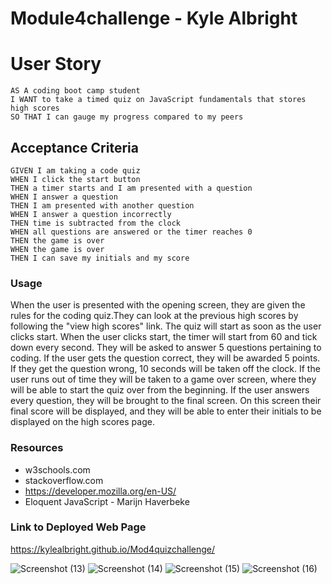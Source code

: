 # Module4challenge - Kyle Albright

# User Story
```
AS A coding boot camp student
I WANT to take a timed quiz on JavaScript fundamentals that stores high scores
SO THAT I can gauge my progress compared to my peers
```

## Acceptance Criteria
```
GIVEN I am taking a code quiz
WHEN I click the start button
THEN a timer starts and I am presented with a question
WHEN I answer a question
THEN I am presented with another question
WHEN I answer a question incorrectly
THEN time is subtracted from the clock
WHEN all questions are answered or the timer reaches 0
THEN the game is over
WHEN the game is over
THEN I can save my initials and my score
```
### Usage
When the user is presented with the opening screen, they are given the rules for the coding quiz.They can look at the previous high scores by following the "view high scores" link. The quiz will start as soon as the user clicks start. When the user clicks start, the timer will start from 60 and tick down every second. They will be asked to answer 5 questions pertaining to coding. If the user gets the question correct, they will be awarded 5 points. If they get the question wrong, 10 seconds will be taken off the clock. If the user runs out of time they will be taken to a game over screen, where they will be able to start the quiz over from the beginning. If the user answers every question, they will be brought to the final screen. On this screen their final score will be displayed, and they will be able to enter their initials to be displayed on the high scores page. 

### Resources
* w3schools.com
* stackoverflow.com
* https://developer.mozilla.org/en-US/
* Eloquent JavaScript - Marijn Haverbeke

 ### Link to Deployed Web Page
 
https://kylealbright.github.io/Mod4quizchallenge/




![Screenshot (13)](https://user-images.githubusercontent.com/110487869/195159263-7c1d1c0c-a57f-4094-84e9-f75a51089001.png)
![Screenshot (14)](https://user-images.githubusercontent.com/110487869/195159273-6cc7e3d2-a947-4142-9efe-34012e967047.png)
![Screenshot (15)](https://user-images.githubusercontent.com/110487869/195159279-8bec3bca-4461-41d3-b86f-1f66d4c481cf.png)
![Screenshot (16)](https://user-images.githubusercontent.com/110487869/195159296-5190a3cb-2117-481b-8408-c5db71cf1562.png)
